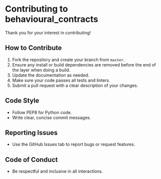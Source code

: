 # Contributing to behavioural_contracts

Thank you for your interest in contributing!

## How to Contribute

1. Fork the repository and create your branch from `master`.
2. Ensure any install or build dependencies are removed before the end of the layer when doing a build.
3. Update the documentation as needed.
4. Make sure your code passes all tests and linters.
5. Submit a pull request with a clear description of your changes.

## Code Style
- Follow PEP8 for Python code.
- Write clear, concise commit messages.

## Reporting Issues
- Use the GitHub Issues tab to report bugs or request features.

## Code of Conduct
- Be respectful and inclusive in all interactions. 